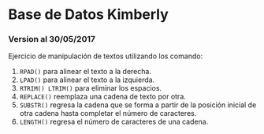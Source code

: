 <h1>Base de Datos Kimberly</h1>
<h3>Version al 30/05/2017</h3>
Ejercicio de manipulación de textos utilizando los comando:

1. <code>RPAD()</code> para alinear el texto a la derecha.
2. <code>LPAD()</code> para alinear el texto a la izquierda.
3. <code>RTRIM() LTRIM()</code> para eliminar los espacios.
4. <code>REPLACE()</code> reemplaza una cadena de texto por otra.
5. <code>SUBSTR()</code> regresa la cadena que se forma a partir de la posición inicial de otra cadena hasta completar el número de caracteres.
6. <code>LENGTH()</code> regresa el número de caracteres de una cadena.